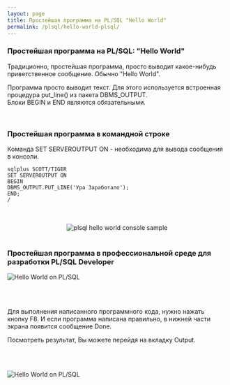 ```yaml
---
layout: page
title: Простейшая программа на PL/SQL "Hello World"
permalink: /plsql/hello-world-plsql/
---
```


### Простейшая программа на PL/SQL: "Hello World"



Традиционно, простейшая программа, просто выводит какое-нибудь приветственное сообщение. Обычно "Hello World".<br />


Программа просто выводит текст. Для этого используется встроенная процедура put_line() из пакета DBMS_OUTPUT.<br />
Блоки BEGIN и END являются обязательными.

<br/>
<h3>Простейшая программа в командной строке</h3>


Команда SET SERVEROUTPUT ON - необходима для вывода сообщения в консоли.


    sqlplus SCOTT/TIGER
    SET SERVEROUTPUT ON
    BEGIN
    DBMS_OUTPUT.PUT_LINE('Ура Заработало');
    END;
    /


<br/>
<br/>

<div align = "center">
<img src="//files.plsql.ru/intro/hello-world-plsql/putty.png" border="0" alt="plsql hello world console sample">
</div>


<br/>
<h3>Простейшая программа в профессиональной среде для разработки PL/SQL Developer</h3>


<p><img src="//files.plsql.ru/intro/hello-world-plsql/plsql_program_01.png" alt="Hello World on PL/SQL" /></p>


<br/><br />


Для выполнения написанного программного кода, нужно нажать кнопку F8. И если программа написана правильно, в нижней части экрана появится сообщение Done.

Посмотреть результат, Вы можете перейдя на вкладку Output.


<br/><br />


<p><img src="//files.plsql.ru/intro/hello-world-plsql/plsql_program_02.png" alt="Hello World on PL/SQL" /></p>
